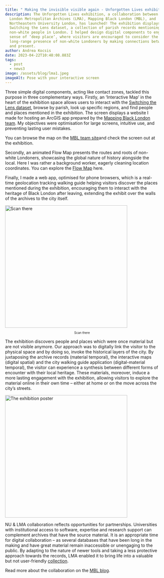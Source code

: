 ```yaml
---
title: " Making the invisible visible again - Unforgotten Lives exhibition at LMA"
description: The Unforgotten Lives exhibition, a collaboration between the
  London Metropolitan Archives (LMA), Mapping Black London (MBL), and
  Northeastern University London, has launched! The exhibition displays the
  Switching the Lens dataset, a collection of parish records mentioning
  non-white people in London. I helped design digital components to engage a
  sense of ‘deep place’, where visitors are encouraged to consider the
  long-range presence of non-white Londoners by making connections between past
  and present.
author: Andrea Kocsis
date: 2023-04-22T10:48:08.883Z
tags:
  - post
  - news3
image: /assets/blog/lma1.jpeg
imageAlt: Pose with your interactive screen
---
```

Three simple digital components, acting like contact zones, tackled this purpose in three complementary ways. Firstly, an ‘Interactive Map’ in the heart of the exhibition space allows users to interact with the [Switching the Lens dataset](https://www.cityoflondon.gov.uk/things-to-do/history-and-heritage/london-metropolitan-archives/about-lma/switching-the-lens-project), browse by parish, look up specific regions, and find people and places mentioned in the exhibition. The screen displays a website I made for hosting an ArcGIS app prepared by the [Mapping Black London team](https://mappingblacklondon.org/). My objectives were optimisation for large screens, intuitive use, and preventing lasting user mistakes. 

You can browse the map on the [MBL team site](http://mappingblacklondon.org/unforgotten-lives-exhibit/#ularcgis)a﻿nd check the screen out at the exhibition.

Secondly, an animated Flow Map presents the routes and roots of non-white Londoners, showcasing the global nature of history alongside the local. Here I was rather a background worker, eagerly cleaning location coordinates. You can explore the [Flow Map](http://mappingblacklondon.org/unforgotten-lives-exhibit/#ulflowmap) here.

Finally, I made a web app, optimised for phone browsers, which is a real-time geolocation tracking walking guide helping visitors discover the places mentioned during the exhibition, encouraging them to interact with the heritage of Black London after leaving, extending the exhibit over the walls of the archives to the city itself.

<img alt="Scan there" height="400" src="/assets/blog/lma2.jpeg" title="Scan there"/>

<p style="text-align: center;font-size:10px;">S﻿can there</p>

The exhibition discovers people and places which were once material but are not visible anymore. Our approach was to digitally link the visitor to the physical space and by doing so, invoke the historical layers of the city. By juxtaposing the archive records (material temporal), the interactive maps (digital spatial) and the city walking guide application (digital-material temporal), the visitor can experience a synthesis between different forms of encounter with their local heritage. These materials, moreover, induce a more lasting engagement with the exhibition, allowing visitors to explore the material online in their own time – either at home  or on the move across the city’s streets.

<img alt="The exhibition poster" height="400" src="/assets/blog/ul-logo-1.png" title="The exhibition poster"/>

NU & LMA collaboration reflects opportunities for partnerships. Universities with institutional access to software, expertise and research support can complement archives that have the source material. It is an appropriate time for digital collaboration – as several databases that have been long in the making and have great material remain inaccessible or unengaging to the public. By adapting to the nature of newer tools and taking a less protective approach towards the records, LMA enabled it to bring life into a valuable but not user-friendly [collection](https://search.lma.gov.uk/scripts/mwimain.dll?logon&application=UNION_VIEW&language=144&file=[lma]through-the-lens.html&utm_source=col&utm_medium=web&utm_campaign=switching-the-lens). 

Read more about the collaboration on the [MBL blog](https://mappingblacklondon.org/blog/).